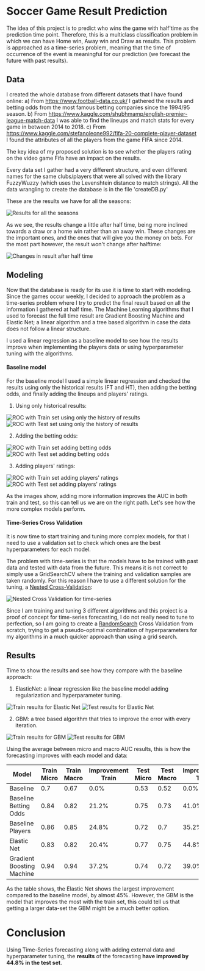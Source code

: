 # Soccer Game Result Prediction

The idea of this project is to predict who wins the game with half'time as the prediction time point. 
Therefore, this is a multiclass classification problem in which we can have Home win, Away win and Draw as results.
This problem is approached as a time-series problem, meaning that the time of occurrence of the event is meaningful for our prediction (we forecast the future with past results). 

## Data
I created the whole database from different datasets that I have found online: 
a) From https://www.football-data.co.uk/ I gathered the results and betting odds from the most famous betting companies since the 1994/95 season.
b) From https://www.kaggle.com/shubhmamp/english-premier-league-match-data I was able to find the lineups and match stats for every game in between 2014 to 2018.
c) From https://www.kaggle.com/stefanoleone992/fifa-20-complete-player-dataset I found the attributes of all the players from the game FIFA since 2014.

The key idea of my proposed solution is to see whether the players rating on the video game Fifa have an impact on the results.

Every data set I gather had a very different structure, and even different names for the same clubs/players that were all solved with the library FuzzyWuzzy (which uses the Levenshtein distance to match strings). All the data wrangling to create the database is in the file 'createDB.py' 

These are the results we have for all the seasons:

![Results for all the seasons](figures/all_seasons_results.png)

As we see, the results change a little after half time, being more inclined towards a draw or a home win rather than an away win. These changes are the important ones, and the ones that will give you the money on bets.
For the most part however, the result won't change after halftime:

![Changes in result after half time](figures/changes_in_results.png)


## Modeling

Now that the database is ready for its use it is time to start with modeling. Since the games occur weekly, I decided to approach the problem as a time-series problem where I try to predict the final result based on all the information I gathered at half time.
The Machine Learning algorithms that I used to forecast the full time result are Gradient Boosting Machine and Elastic Net; a linear algorithm and a tree based algorithm in case the data does not follow a linear structure.

I used a linear regression as a baseline model to see how the results improve when implementing the players data or using hyperparameter tuning with the algorithms.

#### Baseline model
For the baseline model I used a simple linear regression and checked the results using only the historical results (FT and HT), then adding the betting odds, and finally adding the lineups and players' ratings.

1) Using only historical results:

![ROC with Train set using only the history of results](figures/Baseline_Essential_Train.png)
![ROC with Test set using only the history of results](figures/Baseline_Essential_Test.png)

2) Adding the betting odds:

![ROC with Train set adding betting odds](figures/Baseline_bettingOdds_Train.png)
![ROC with Test set adding betting odds](figures/Baseline_bettingOdds_Test.png)

3) Adding players' ratings:

![ROC with Train set adding players' ratings](figures/Baseline_players_Train.png)
![ROC with Test set adding players' ratings](figures/Baseline_players_Test.png)


As the images show, adding more information improves the AUC in both train and test, so this can tell us we are on the right path. Let's see how the more complex models perform.

#### Time-Series Cross Validation
It is now time to start training and tuning more complex models, for that I need to use a validation set to check which ones are the best hyperparameters for each model. 

The problem with time-series is that the models have to be trained with past data and tested with data from the future. This means it is not correct to simply use a GridSearchCV where the training and validation samples are taken randomly. For this reason I have to use a different solution for the tuning, a [Nested Cross-Validation](https://towardsdatascience.com/time-series-nested-cross-validation-76adba623eb9):

![Nested Cross Validation for time-series](figures/validation.png)


Since I am training and tuning 3 different algorithms and this project is a proof of concept for time-series forecasting, I do not really need to tune to perfection, so I am going to create a [RandomSearch](https://machinelearningmastery.com/hyperparameter-optimization-with-random-search-and-grid-search/) Cross Validation from scratch, trying to get a pseudo-optimal combination of hyperparameters for my algorithms in a much quicker approach than using a grid search.



## Results
Time to show the results and see how they compare with the baseline approach:

1) ElasticNet: a linear regression like the baseline model adding regularization and hyperparameter tuning.

![Train results for Elastic Net](figures/train_EN.png)
![Test results for Elastic Net](figures/test_EN.png)

2) GBM: a tree based algorithm that tries to improve the error with every iteration.

![Train results for GBM](figures/train_GBM.png)
![Test results for GBM](figures/test_GBM.png)


Using the average between micro and macro AUC results, this is how the forecasting improves with each model and data:

<table>
<thead>
	<tr>
		<th>Model</th>
		<th>Train Micro</th>
		<th>Train Macro</th>
		<th>Improvement Train</th>
		<th>Test Micro</th>
		<th>Test Macro</th>
		<th>Improvement Test</th>
	</tr>
</thead>
<tbody>
	<tr>
		<td>Baseline</td>
		<td>0.7</td>
		<td>0.67</td>
		<td>0.0%</td>
		<td>0.53</td>
		<td>0.52</td>
		<td>0.0%</td>
	</tr>
	<tr>
		<td>Baseline Betting Odds</td>
		<td>0.84</td>
		<td>0.82</td>
		<td>21.2%</td>
		<td>0.75</td>
		<td>0.73</td>
		<td>41.0%</td>
	</tr>
	<tr>
		<td>Baseline Players</td>
		<td>0.86</td>
		<td>0.85</td>
		<td>24.8%</td>
		<td>0.72</td>
		<td>0.7</td>
		<td>35.2%</td>
	</tr>
	<tr>
		<td>Elastic Net</td>
		<td>0.83</td>
		<td>0.82</td>
		<td>20.4%</td>
		<td>0.77</td>
		<td>0.75</td>
		<td>44.8%</td>
	</tr>
	<tr>
		<td>Gradient Boosting Machine</td>
		<td>0.94</td>
		<td>0.94</td>
		<td>37.2%</td>
		<td>0.74</td>
		<td>0.72</td>
		<td>39.0%</td>
	</tr>
</tbody>
</table>

As the table shows, the Elastic Net shows the largest improvement compared to the baseline model, by almost 45%. However, the GBM is the model that improves the most with the train set, this could tell us that getting a larger data-set the GBM might be a much better option.

# Conclusion

Using Time-Series forecasting along with adding external data and hyperparameter tuning, the **results** of the forecasting **have improved by 44.8% in the test set**.
